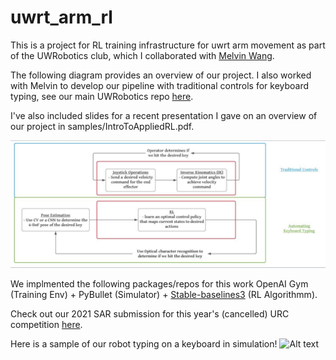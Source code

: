 # uwrt_arm_rl
This is a project for RL training infrastructure for uwrt arm movement as part of the UWRobotics club, which I collaborated with [Melvin Wang](https://github.com/uwrobotics).

The following diagram provides an overview of our project. I also worked with Melvin to develop our pipeline with traditional controls for keyboard typing, see our main UWRobotics repo [here](https://github.com/uwrobotics).

I've also included slides for a recent presentation I gave on an overview of our project in samples/IntroToAppliedRL.pdf. 

![Alt text](samples/overview.png?raw=true "Title")

We implmented the following packages/repos for this work OpenAI Gym (Training Env) + PyBullet (Simulator) + [Stable-baselines3](https://stable-baselines3.readthedocs.io/en/master/) (RL Algorithmm).

Check out our 2021 SAR submission for this year's (cancelled) URC competition [here](https://www.youtube.com/watch?v=b9UxN_oN-Sw).

Here is a sample of our robot typing on a keyboard in simulation!
![Alt text](samples/demo.gif?raw=true "Title")
